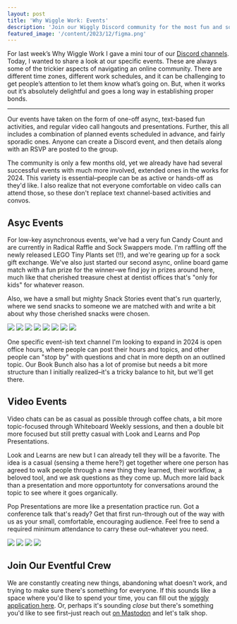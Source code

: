 ```yaml
---
layout: post
title: 'Why Wiggle Work: Events'
description: 'Join our Wiggly Discord community for the most fun and sometimes weirdest async and live events.'
featured_image: '/content/2023/12/figma.png'
---
```

For last week’s Why Wiggle Work I gave a mini tour of our [Discord channels](https://jonitrythall.com/why-wiggle-work-channels). Today, I wanted to share a look at our specific events. These are always some of the trickier aspects of navigating an online community. There are different time zones, different work schedules, and it can be challenging to get people’s attention to let them know what’s going on. But, when it works out it’s absolutely delightful and goes a long way in establishing proper bonds. 

<hr />

Our events have taken on the form of one-off async, text-based fun activities, and regular video call hangouts and presentations. Further, this all includes a combination of planned events scheduled in advance, and fairly sporadic ones. Anyone can create a Discord event, and then details along with an RSVP are posted to the group.  

The community is only a few months old, yet we already have had several successful events with much more involved, extended ones in the works for 2024. This variety is essential–people can be as active or hands-off as they'd like. I also realize that not everyone comfortable on video calls can attend those, so these don't replace text channel-based activities and convos. 

## Asyc Events 
For low-key asynchronous events, we've had a very fun Candy Count and are currently in Radical Raffle and Sock Swappers mode. I'm raffling off the newly released LEGO Tiny Plants set (!!), and we're gearing up for a sock gift exchange. We've also just started our second async, online board game match with a fun prize for the winner–we find joy in prizes around here, much like that cherished treasure chest at dentist offices that's "only for kids" for whatever reason. 

Also, we have a small but mighty Snack Stories event that's run quarterly, where we send snacks to someone we are matched with and write a bit about why those cherished snacks were chosen. 

<div class="gallery" data-columns="2">
  <img src="/content/2023/12/candy.png">
  <img src="/content/2023/12/dogs.JPG">
  <img src="/content/2023/12/game.png">
  <img src="/content/2023/12/lego.jpg">
  <img src="/content/2023/12/office.png">
  <img src="/content/2023/12/raffle.png">
  <img src="/content/2023/12/socks.png">
  <img src="/content/2023/12/snacks.png">
</div>

One specific event-ish text channel I'm looking to expand in 2024 is open office hours, where people can post their hours and topics, and other people can "stop by" with questions and chat in more depth on an outlined topic. Our Book Bunch also has a lot of promise but needs a bit more structure than I initially realized–it's a tricky balance to hit, but we'll get there.  

## Video Events 
Video chats can be as casual as possible through coffee chats, a bit more topic-focused through Whiteboard Weekly sessions, and then a double bit more focused but still pretty casual with Look and Learns and Pop Presentations. 

Look and Learns are new but I can already tell they will be a favorite. The idea is a casual (sensing a theme here?) get together where one person has agreed to walk people through a new thing they learned, their workflow, a beloved tool, and we ask questions as they come up. Much more laid back than a presentation and more opportuntoty for conversations around the topic to see where it goes organically.

Pop Presentations are more like a presentation practice run. Got a conference talk that's ready? Get that first run-through out of the way with us as your small, comfortable, encouraging audience. Feel free to send a required minimum attendance to carry these out–whatever you need. 

<div class="gallery" data-columns="2">
  <img src="/content/2023/12/figma.png">
  <img src="/content/2023/12/whiteboard-event.png">
  <img src="/content/2023/12/coffee.png">
  <img src="/content/2023/12/pop-pres.png">
</div>

## Join Our Eventful Crew
We are constantly creating new things, abandoning what doesn't work, and trying to make sure there's something for everyone. If this sounds like a space where you'd like to spend your time, you can fill out the [wiggly application here](https://wiggle.work). Or, perhaps it's sounding *close* but there's something you'd like to see first–just reach out [on Mastodon](https://mastodon.yupgup.com/@joni) and let's talk shop. 


